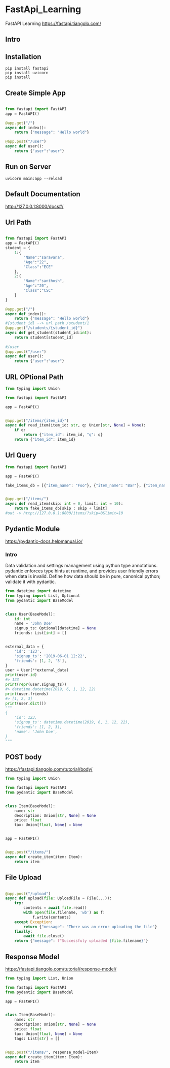 # FastApi_Learning
FastAPI Learning 
https://fastapi.tiangolo.com/

## Intro


## Installation 
```
pip install fastapi
pip install uvicorn
pip install 
```
## Create Simple App
```py

from fastapi import FastAPI
app = FastAPI()

@app.get("/")
async def index():
    return {"message": "Hello world"}

@app.post("/user")
async def user():
    return {"user":"user"}

```
## Run on Server
```
uvicorn main:app --reload
```


## Default Documentation
http://127.0.0.1:8000/docs#/


## Url Path
```py

from fastapi import FastAPI
app = FastAPI()
student = {
    1:{
        "Name":"saravana",
        "Age":"22",
        "Class":"ECE"
    },
    2:{
        "Name":"santhosh",
        "Age":"20",
        "Class":"CSC"
    }
}

@app.get("/")
async def index():
    return {"message": "Hello world"}
#{student_id} --> url path /student/1
@app.get("/students/{student_id}")
async def get_student(student_id:int):
    return student[student_id]
    
#/user
@app.post("/user")
async def user():
    return {"user":"user"}
```
## URL OPtional Path 
```py
from typing import Union

from fastapi import FastAPI

app = FastAPI()


@app.get("/items/{item_id}")
async def read_item(item_id: str, q: Union[str, None] = None):
    if q:
        return {"item_id": item_id, "q": q}
    return {"item_id": item_id}

```

## Url Query
```py
from fastapi import FastAPI

app = FastAPI()

fake_items_db = [{"item_name": "Foo"}, {"item_name": "Bar"}, {"item_name": "Baz"}]


@app.get("/items/")
async def read_item(skip: int = 0, limit: int = 10):
    return fake_items_db[skip : skip + limit]
#out -> http://127.0.0.1:8000/items/?skip=0&limit=10

```

## Pydantic Module
https://pydantic-docs.helpmanual.io/

### Intro
Data validation and settings management using python type annotations.
pydantic enforces type hints at runtime, and provides user friendly errors when data is invalid.
Define how data should be in pure, canonical python; validate it with pydantic.

```py
from datetime import datetime
from typing import List, Optional
from pydantic import BaseModel


class User(BaseModel):
    id: int
    name = 'John Doe'
    signup_ts: Optional[datetime] = None
    friends: List[int] = []


external_data = {
    'id': '123',
    'signup_ts': '2019-06-01 12:22',
    'friends': [1, 2, '3'],
}
user = User(**external_data)
print(user.id)
#> 123
print(repr(user.signup_ts))
#> datetime.datetime(2019, 6, 1, 12, 22)
print(user.friends)
#> [1, 2, 3]
print(user.dict())
"""
{
    'id': 123,
    'signup_ts': datetime.datetime(2019, 6, 1, 12, 22),
    'friends': [1, 2, 3],
    'name': 'John Doe',
}
"""

```
## POST body
https://fastapi.tiangolo.com/tutorial/body/
```py
from typing import Union

from fastapi import FastAPI
from pydantic import BaseModel


class Item(BaseModel):
    name: str
    description: Union[str, None] = None
    price: float
    tax: Union[float, None] = None


app = FastAPI()


@app.post("/items/")
async def create_item(item: Item):
    return item

```

## File Upload
```py

@app.post("/upload")
async def upload(file: UploadFile = File(...)):
    try:
        contents = await file.read()
        with open(file.filename, 'wb') as f:
            f.write(contents)
    except Exception:
        return {"message": "There was an error uploading the file"}
    finally:
        await file.close()  
    return {"message": f"Successfuly uploaded {file.filename}"}

```


## Response Model
https://fastapi.tiangolo.com/tutorial/response-model/
```py
from typing import List, Union

from fastapi import FastAPI
from pydantic import BaseModel

app = FastAPI()


class Item(BaseModel):
    name: str
    description: Union[str, None] = None
    price: float
    tax: Union[float, None] = None
    tags: List[str] = []


@app.post("/items/", response_model=Item)
async def create_item(item: Item):
    return item

```
